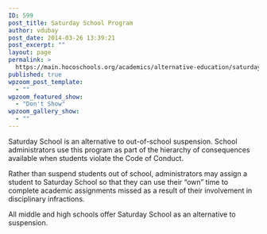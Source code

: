 ```yaml
---
ID: 599
post_title: Saturday School Program
author: vdubay
post_date: 2014-03-26 13:39:21
post_excerpt: ""
layout: page
permalink: >
  https://main.hocoschools.org/academics/alternative-education/saturday-school/
published: true
wpzoom_post_template:
  - ""
wpzoom_featured_show:
  - "Don't Show"
wpzoom_gallery_show:
  - ""
---
```

<p>Saturday School is an alternative to out-of-school suspension. School administrators use this program as part of the hierarchy of consequences available when students violate the Code of Conduct.</p>

<p>Rather than suspend students out of school, administrators may assign a student to Saturday School so that they can use their “own” time to complete academic assignments missed as a result of their involvement in disciplinary infractions.</p>

<p>All middle and high schools offer Saturday School as an alternative to suspension.</p>